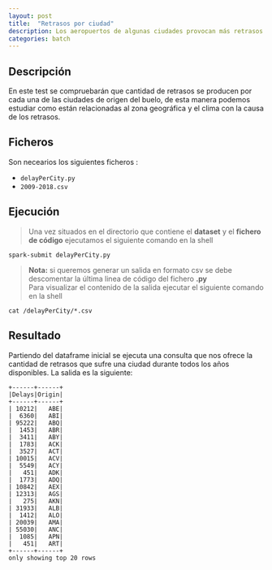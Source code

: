 ```yaml
---
layout: post
title:  "Retrasos por ciudad"
description: Los aeropuertos de algunas ciudades provocan más retrasos que otras
categories: batch
---
```



## Descripción
En este test se compruebarán que cantidad de retrasos se producen por cada una de las ciudades de origen del buelo, de esta manera podemos estudiar como están relacionadas al zona geográfica y el clima con la causa de los retrasos.

## Ficheros
Son necearios los siguientes ficheros :


* `delayPerCity.py`
* `2009-2018.csv`

## Ejecución
>Una vez situados en el directorio que contiene el **dataset** y el **fichero de código** ejecutamos el siguiente comando en la shell

    spark-submit delayPerCity.py

>**Nota:** si queremos generar un salida en formato csv se debe descomentar la última linea de código del fichero **.py**  
Para visualizar el contenido de la salida ejecutar el siguiente comando en la shell

    cat /delayPerCity/*.csv

## Resultado

Partiendo del dataframe inicial se ejecuta una consulta que nos ofrece la cantidad de retrasos que sufre una ciudad durante todos los años disponibles. La salida es la siguiente:


    +------+------+
    |Delays|Origin|
    +------+------+
    | 10212|   ABE|
    |  6360|   ABI|
    | 95222|   ABQ|
    |  1453|   ABR|
    |  3411|   ABY|
    |  1783|   ACK|
    |  3527|   ACT|
    | 10015|   ACV|
    |  5549|   ACY|
    |   451|   ADK|
    |  1773|   ADQ|
    | 10842|   AEX|
    | 12313|   AGS|
    |   275|   AKN|
    | 31933|   ALB|
    |  1412|   ALO|
    | 20039|   AMA|
    | 55030|   ANC|
    |  1085|   APN|
    |   451|   ART|
    +------+------+
    only showing top 20 rows